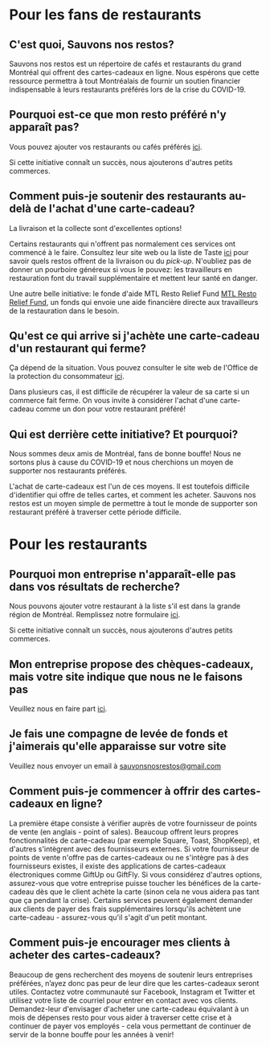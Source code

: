 # Pour les fans de restaurants
## C'est quoi, Sauvons nos restos?

Sauvons nos restos est un répertoire de cafés et restaurants du grand Montréal qui offrent des cartes-cadeaux en ligne. Nous espérons que cette ressource permettra à tout Montréalais de fournir un soutien financier indispensable à leurs restaurants préférés lors de la crise du COVID-19.

## Pourquoi est-ce que mon resto préféré n'y apparaît pas?
Vous pouvez ajouter vos restaurants ou cafés préférés [ici](https://airtable.com/shrDHAlRbrk4lpgZn). 

Si cette initiative connaît un succès, nous ajouterons d'autres petits commerces. 


## Comment puis-je soutenir des restaurants au-delà de l'achat d'une carte-cadeau?
La livraison et la collecte sont d'excellentes options! 

Certains restaurants qui n'offrent pas normalement ces services ont commencé à le faire. Consultez leur site web ou la liste de Taste [ici](https://tastet.ca/2020/03/16/restaurants-ouverts-take-out-quarantaine-covid-19/) pour savoir quels restos offrent de la livraison ou du _pick-up_. N'oubliez pas de donner un pourboire généreux si vous le pouvez: les travailleurs en restauration font du travail supplémentaire et mettent leur santé en danger.

Une autre belle initiative: le fonde d'aide MTL Resto Relief Fund [MTL Resto Relief Fund](https://www.mtlrestorelieffund.org/), un fonds qui envoie une aide financière directe aux travailleurs de la restauration dans le besoin.

## Qu'est ce qui arrive si j'achète une carte-cadeau d'un restaurant qui ferme?

Ça dépend de la situation. Vous pouvez consulter le site web de l'Office de la protection du consommateur [ici](https://www.opc.gouv.qc.ca/consommateur/bien-service/carte-prepayee/bien-service/fermeture-faillite/). 

Dans plusieurs cas, il est difficile de récupérer la valeur de sa carte si un commerce fait ferme. On vous invite à considérer l'achat d'une carte-cadeau comme un don pour votre restaurant préféré!

## Qui est derrière cette initiative? Et pourquoi?
Nous sommes deux amis de Montréal, fans de bonne bouffe! Nous ne sortons plus à cause du COVID-19 et nous cherchions un moyen de supporter nos restaurants préférés. 

L'achat de carte-cadeaux est l'un de ces moyens. Il est toutefois difficile d'identifier qui offre de telles cartes, et comment les acheter. Sauvons nos restos est un moyen simple de permettre à tout le monde de supporter son restaurant préféré à traverser cette période difficile. 

# Pour les restaurants
## Pourquoi mon entreprise n'apparaît-elle pas dans vos résultats de recherche?
Nous pouvons ajouter votre restaurant à la liste s'il est dans la grande région de Montréal. Remplissez notre formulaire [ici]( https://airtable.com/shrDHAlRbrk4lpgZn).

Si cette initiative connaît un succès, nous ajouterons d'autres petits commerces. 

## Mon entreprise propose des chèques-cadeaux, mais votre site indique que nous ne le faisons pas
Veuillez nous en faire part [ici](https://airtable.com/shrDHAlRbrk4lpgZn).

## Je fais une compagne de levée de fonds et j'aimerais qu'elle apparaisse sur votre site  
Veuillez nous envoyer un email à sauvonsnosrestos@gmail.com

## Comment puis-je commencer à offrir des cartes-cadeaux en ligne?
La première étape consiste à vérifier auprès de votre fournisseur de points de vente (en anglais - point of sales). Beaucoup offrent leurs propres fonctionnalités de carte-cadeau (par exemple Square, Toast, ShopKeep), et d'autres s'intègrent avec des fournisseurs externes. Si votre fournisseur de points de vente n'offre pas de cartes-cadeaux ou ne s'intègre pas à des fournisseurs existes, il existe des applications de cartes-cadeaux électroniques  comme GiftUp ou GiftFly. Si vous considérez d'autres options, assurez-vous que votre entreprise puisse toucher les bénéfices de la carte-cadeau dès que le client achète la carte (sinon cela ne vous aidera pas tant que ça pendant la crise). Certains services peuvent également demander aux clients de payer des frais supplémentaires lorsqu'ils achètent une carte-cadeau - assurez-vous qu'il s'agit d'un petit montant.

## Comment puis-je encourager mes clients à acheter des cartes-cadeaux?
Beaucoup de gens recherchent des moyens de soutenir leurs entreprises préférées, n’ayez donc pas peur de leur dire que les cartes-cadeaux seront utiles. Contactez votre communauté sur Facebook, Instagram et Twitter et utilisez votre liste de courriel pour entrer en contact avec vos clients. Demandez-leur d'envisager d'acheter une carte-cadeau équivalant à un mois de dépenses resto pour vous aider à traverser cette crise et à continuer de payer vos employés - cela vous permettant de continuer de servir de la bonne bouffe pour les années à venir!
